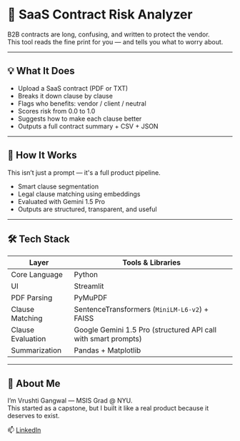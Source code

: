 # 🔎 SaaS Contract Risk Analyzer

B2B contracts are long, confusing, and written to protect the vendor.  
This tool reads the fine print for you — and tells you what to worry about.

---

## 💡 What It Does

- Upload a SaaS contract (PDF or TXT)
- Breaks it down clause by clause
- Flags who benefits: vendor / client / neutral
- Scores risk from 0.0 to 1.0
- Suggests how to make each clause better
- Outputs a full contract summary + CSV + JSON

---

## 🧠 How It Works

This isn’t just a prompt — it's a full product pipeline.

- Smart clause segmentation
- Legal clause matching using embeddings
- Evaluated with Gemini 1.5 Pro
- Outputs are structured, transparent, and useful

---

## 🛠 Tech Stack

| Layer           | Tools & Libraries                                                  |
|------------------|-------------------------------------------------------------------|
| Core Language    | Python                                                            |
| UI               | Streamlit                                                         |
| PDF Parsing      | PyMuPDF                                                           |
| Clause Matching  | SentenceTransformers (`MiniLM-L6-v2`) + FAISS                     |
| Clause Evaluation| Google Gemini 1.5 Pro (structured API call with smart prompts)    |
| Summarization    | Pandas + Matplotlib                                               |

---

## 👋 About Me

I’m Vrushti Gangwal — MSIS Grad @ NYU.  
This started as a capstone, but I built it like a real product because it deserves to exist.


📫 [LinkedIn](www.linkedin.com/in/vrushti-gangwal-3844ab1b3)